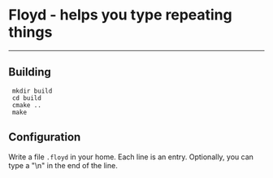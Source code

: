 # Floyd - helps you type repeating things
---

## Building
```shell
 mkdir build
 cd build
 cmake ..
 make
 ```

## Configuration
Write a file `.floyd` in your home. Each line is an entry. Optionally, you can type a "\n"
in the end of the line.

